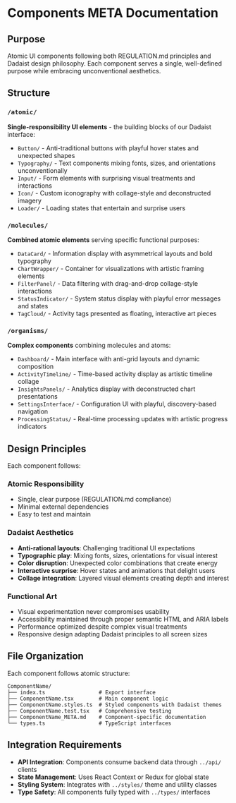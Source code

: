 # Components META Documentation

## Purpose
Atomic UI components following both REGULATION.md principles and Dadaist design philosophy. Each component serves a single, well-defined purpose while embracing unconventional aesthetics.

## Structure

### `/atomic/`
**Single-responsibility UI elements** - the building blocks of our Dadaist interface:
- `Button/` - Anti-traditional buttons with playful hover states and unexpected shapes
- `Typography/` - Text components mixing fonts, sizes, and orientations unconventionally  
- `Input/` - Form elements with surprising visual treatments and interactions
- `Icon/` - Custom iconography with collage-style and deconstructed imagery
- `Loader/` - Loading states that entertain and surprise users

### `/molecules/`
**Combined atomic elements** serving specific functional purposes:
- `DataCard/` - Information display with asymmetrical layouts and bold typography
- `ChartWrapper/` - Container for visualizations with artistic framing elements
- `FilterPanel/` - Data filtering with drag-and-drop collage-style interactions
- `StatusIndicator/` - System status display with playful error messages and states
- `TagCloud/` - Activity tags presented as floating, interactive art pieces

### `/organisms/`
**Complex components** combining molecules and atoms:
- `Dashboard/` - Main interface with anti-grid layouts and dynamic composition  
- `ActivityTimeline/` - Time-based activity display as artistic timeline collage
- `InsightsPanels/` - Analytics display with deconstructed chart presentations
- `SettingsInterface/` - Configuration UI with playful, discovery-based navigation
- `ProcessingStatus/` - Real-time processing updates with artistic progress indicators

## Design Principles
Each component follows:

### **Atomic Responsibility**
- Single, clear purpose (REGULATION.md compliance)
- Minimal external dependencies
- Easy to test and maintain

### **Dadaist Aesthetics**
- **Anti-rational layouts**: Challenging traditional UI expectations
- **Typographic play**: Mixing fonts, sizes, orientations for visual interest
- **Color disruption**: Unexpected color combinations that create energy
- **Interactive surprise**: Hover states and animations that delight users
- **Collage integration**: Layered visual elements creating depth and interest

### **Functional Art**
- Visual experimentation never compromises usability
- Accessibility maintained through proper semantic HTML and ARIA labels
- Performance optimized despite complex visual treatments
- Responsive design adapting Dadaist principles to all screen sizes

## File Organization
Each component follows atomic structure:
```
ComponentName/
├── index.ts                 # Export interface
├── ComponentName.tsx        # Main component logic
├── ComponentName.styles.ts  # Styled components with Dadaist themes
├── ComponentName.test.tsx   # Comprehensive testing
├── ComponentName_META.md    # Component-specific documentation
└── types.ts                 # TypeScript interfaces
```

## Integration Requirements
- **API Integration**: Components consume backend data through `../api/` clients
- **State Management**: Uses React Context or Redux for global state  
- **Styling System**: Integrates with `../styles/` theme and utility classes
- **Type Safety**: All components fully typed with `../types/` interfaces